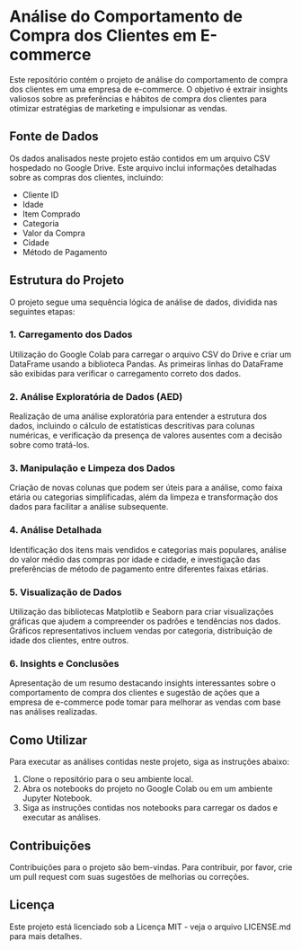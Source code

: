 # Análise do Comportamento de Compra dos Clientes em E-commerce

Este repositório contém o projeto de análise do comportamento de compra dos clientes em uma empresa de e-commerce. O objetivo é extrair insights valiosos sobre as preferências e hábitos de compra dos clientes para otimizar estratégias de marketing e impulsionar as vendas.

## Fonte de Dados

Os dados analisados neste projeto estão contidos em um arquivo CSV hospedado no Google Drive. Este arquivo inclui informações detalhadas sobre as compras dos clientes, incluindo:

- Cliente ID
- Idade
- Item Comprado
- Categoria
- Valor da Compra
- Cidade
- Método de Pagamento

## Estrutura do Projeto

O projeto segue uma sequência lógica de análise de dados, dividida nas seguintes etapas:

### 1. Carregamento dos Dados

Utilização do Google Colab para carregar o arquivo CSV do Drive e criar um DataFrame usando a biblioteca Pandas. As primeiras linhas do DataFrame são exibidas para verificar o carregamento correto dos dados.

### 2. Análise Exploratória de Dados (AED)

Realização de uma análise exploratória para entender a estrutura dos dados, incluindo o cálculo de estatísticas descritivas para colunas numéricas, e verificação da presença de valores ausentes com a decisão sobre como tratá-los.

### 3. Manipulação e Limpeza dos Dados

Criação de novas colunas que podem ser úteis para a análise, como faixa etária ou categorias simplificadas, além da limpeza e transformação dos dados para facilitar a análise subsequente.

### 4. Análise Detalhada

Identificação dos itens mais vendidos e categorias mais populares, análise do valor médio das compras por idade e cidade, e investigação das preferências de método de pagamento entre diferentes faixas etárias.

### 5. Visualização de Dados

Utilização das bibliotecas Matplotlib e Seaborn para criar visualizações gráficas que ajudem a compreender os padrões e tendências nos dados. Gráficos representativos incluem vendas por categoria, distribuição de idade dos clientes, entre outros.

### 6. Insights e Conclusões

Apresentação de um resumo destacando insights interessantes sobre o comportamento de compra dos clientes e sugestão de ações que a empresa de e-commerce pode tomar para melhorar as vendas com base nas análises realizadas.

## Como Utilizar

Para executar as análises contidas neste projeto, siga as instruções abaixo:

1. Clone o repositório para o seu ambiente local.
2. Abra os notebooks do projeto no Google Colab ou em um ambiente Jupyter Notebook.
3. Siga as instruções contidas nos notebooks para carregar os dados e executar as análises.

## Contribuições

Contribuições para o projeto são bem-vindas. Para contribuir, por favor, crie um pull request com suas sugestões de melhorias ou correções.

## Licença

Este projeto está licenciado sob a Licença MIT - veja o arquivo LICENSE.md para mais detalhes.
